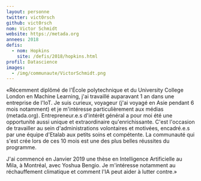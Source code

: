 ```yaml
---
layout: personne
twitter: vict0rsch
github: vict0rsch
nom: Victor Schmidt
website: https://metada.org
annees: 2018
defis: 
  - nom: Hopkins
    site: /defis/2018/hopkins.html
profil: Datascience
images:
  - /img/communaute/VictorSchmidt.png
---
```


«Récemment diplômé de l'École polytechnique et du University College
London en Machine Learning, j'ai travaillé auparavant 1 an dans une entreprise de l'IoT.
Je suis curieux, voyageur (j'ai voyagé en Asie pendant 6 mois notamment) et je
m'intéresse particulièrement aux médias (metada.org). Entrepreneur.e.s d'intérêt général
a pour moi été une opportunité aussi unique et extraordinaire qu'enrichissante. C'est l'occasion
de travailler au sein d'administrations volontaires et motivées, encadré.e.s par une équipe
d'Etalab aux petits soins et compétente. La communauté qui s'est crée lors de ces 10 mois est une 
des plus belles réussites du programme.

J'ai commencé en Janvier 2019 une thèse en Intelligence Artificielle au Mila, à Montréal, avec Yoshua Bengio.
Je m'intéresse notamment au réchauffement climatique et comment l'IA peut aider à lutter contre.»
